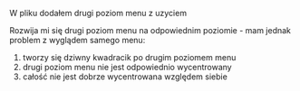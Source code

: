 W pliku dodałem drugi poziom menu z uzyciem <div>
Rozwija mi się drugi poziom menu na odpowiednim poziomie - mam jednak problem z wyglądem samego menu:
1. tworzy się dziwny kwadracik po drugim poziomem menu
2. drugi poziom menu nie jest odpowiednio wycentrowany
3. całość nie jest dobrze wycentrowana względem siebie
